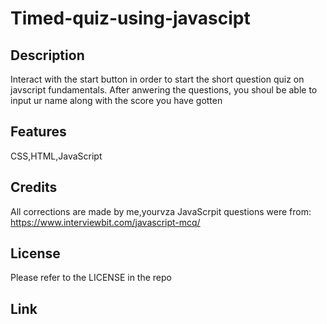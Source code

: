 # Timed-quiz-using-javascipt

## Description
Interact with the start button in order to start the short question quiz on javscript fundamentals. After anwering the questions, you shoul be able to input ur name along with the score you have gotten

## Features
CSS,HTML,JavaScript

## Credits
All corrections are made by me,yourvza
JavaScrpit questions were from: https://www.interviewbit.com/javascript-mcq/

## License 
Please refer to the LICENSE in the repo

## Link

